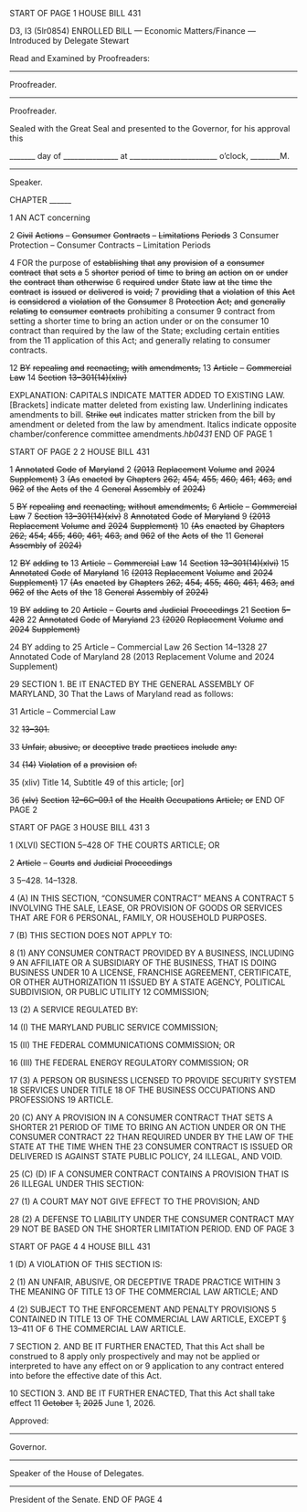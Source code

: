 START OF PAGE 1
HOUSE BILL 431

D3, I3 (5lr0854)
ENROLLED BILL
— Economic Matters/Finance —
Introduced by Delegate Stewart

Read and Examined by Proofreaders:

_______________________________________________
Proofreader.
_______________________________________________
Proofreader.

Sealed with the Great Seal and presented to the Governor, for his approval this

_______ day of _______________ at ________________________ o’clock, ________M.

______________________________________________
Speaker.

CHAPTER ______

1 AN ACT concerning

2 ~~Civil~~ ~~Actions~~ ~~–~~ ~~Consumer~~ ~~Contracts~~ ~~–~~ ~~Limitations~~ ~~Periods~~
3 Consumer Protection – Consumer Contracts – Limitation Periods

4 FOR the purpose of ~~establishing~~ ~~that~~ ~~any~~ ~~provision~~ ~~of~~ ~~a~~ ~~consumer~~ ~~contract~~ ~~that~~ ~~sets~~ ~~a~~
5 ~~shorter~~ ~~period~~ ~~of~~ ~~time~~ ~~to~~ ~~bring~~ ~~an~~ ~~action~~ ~~on~~ ~~or~~ ~~under~~ ~~the~~ ~~contract~~ ~~than~~ ~~otherwise~~
6 ~~required~~ ~~under~~ ~~State~~ ~~law~~ ~~at~~ ~~the~~ ~~time~~ ~~the~~ ~~contract~~ ~~is~~ ~~issued~~ ~~or~~ ~~delivered~~ ~~is~~ ~~void;~~
7 ~~providing~~ ~~that~~ ~~a~~ ~~violation~~ ~~of~~ ~~this~~ ~~Act~~ ~~is~~ ~~considered~~ ~~a~~ ~~violation~~ ~~of~~ ~~the~~ ~~Consumer~~
8 ~~Protection~~ ~~Act;~~ ~~and~~ ~~generally~~ ~~relating~~ ~~to~~ ~~consumer~~ ~~contracts~~ prohibiting a consumer
9 contract from setting a shorter time to bring an action under or on the consumer
10 contract than required by the law of the State; excluding certain entities from the
11 application of this Act; and generally relating to consumer contracts.

12 ~~BY~~ ~~repealing~~ ~~and~~ ~~reenacting,~~ ~~with~~ ~~amendments,~~
13 ~~Article~~ ~~–~~ ~~Commercial~~ ~~Law~~
14 ~~Section~~ ~~13–301(14)(xliv)~~

EXPLANATION: CAPITALS INDICATE MATTER ADDED TO EXISTING LAW.
[Brackets] indicate matter deleted from existing law.
Underlining indicates amendments to bill.
~~Strike~~ ~~out~~ indicates matter stricken from the bill by amendment or deleted from the law by
amendment.
Italics indicate opposite chamber/conference committee amendments.*hb0431*
END OF PAGE 1

START OF PAGE 2
2 HOUSE BILL 431

1 ~~Annotated~~ ~~Code~~ ~~of~~ ~~Maryland~~
2 ~~(2013~~ ~~Replacement~~ ~~Volume~~ ~~and~~ ~~2024~~ ~~Supplement)~~
3 ~~(As~~ ~~enacted~~ ~~by~~ ~~Chapters~~ ~~262,~~ ~~454,~~ ~~455,~~ ~~460,~~ ~~461,~~ ~~463,~~ ~~and~~ ~~962~~ ~~of~~ ~~the~~ ~~Acts~~ ~~of~~ ~~the~~
4 ~~General~~ ~~Assembly~~ ~~of~~ ~~2024)~~

5 ~~BY~~ ~~repealing~~ ~~and~~ ~~reenacting,~~ ~~without~~ ~~amendments,~~
6 ~~Article~~ ~~–~~ ~~Commercial~~ ~~Law~~
7 ~~Section~~ ~~13–301(14)(xlv)~~
8 ~~Annotated~~ ~~Code~~ ~~of~~ ~~Maryland~~
9 ~~(2013~~ ~~Replacement~~ ~~Volume~~ ~~and~~ ~~2024~~ ~~Supplement)~~
10 ~~(As~~ ~~enacted~~ ~~by~~ ~~Chapters~~ ~~262,~~ ~~454,~~ ~~455,~~ ~~460,~~ ~~461,~~ ~~463,~~ ~~and~~ ~~962~~ ~~of~~ ~~the~~ ~~Acts~~ ~~of~~ ~~the~~
11 ~~General~~ ~~Assembly~~ ~~of~~ ~~2024)~~

12 ~~BY~~ ~~adding~~ ~~to~~
13 ~~Article~~ ~~–~~ ~~Commercial~~ ~~Law~~
14 ~~Section~~ ~~13–301(14)(xlvi)~~
15 ~~Annotated~~ ~~Code~~ ~~of~~ ~~Maryland~~
16 ~~(2013~~ ~~Replacement~~ ~~Volume~~ ~~and~~ ~~2024~~ ~~Supplement)~~
17 ~~(As~~ ~~enacted~~ ~~by~~ ~~Chapters~~ ~~262,~~ ~~454,~~ ~~455,~~ ~~460,~~ ~~461,~~ ~~463,~~ ~~and~~ ~~962~~ ~~of~~ ~~the~~ ~~Acts~~ ~~of~~ ~~the~~
18 ~~General~~ ~~Assembly~~ ~~of~~ ~~2024)~~

19 ~~BY~~ ~~adding~~ ~~to~~
20 ~~Article~~ ~~–~~ ~~Courts~~ ~~and~~ ~~Judicial~~ ~~Proceedings~~
21 ~~Section~~ ~~5–428~~
22 ~~Annotated~~ ~~Code~~ ~~of~~ ~~Maryland~~
23 ~~(2020~~ ~~Replacement~~ ~~Volume~~ ~~and~~ ~~2024~~ ~~Supplement)~~

24 BY adding to
25 Article – Commercial Law
26 Section 14–1328
27 Annotated Code of Maryland
28 (2013 Replacement Volume and 2024 Supplement)

29 SECTION 1. BE IT ENACTED BY THE GENERAL ASSEMBLY OF MARYLAND,
30 That the Laws of Maryland read as follows:

31 Article – Commercial Law

32 ~~13–301.~~

33 ~~Unfair,~~ ~~abusive,~~ ~~or~~ ~~deceptive~~ ~~trade~~ ~~practices~~ ~~include~~ ~~any:~~

34 ~~(14)~~ ~~Violation~~ ~~of~~ ~~a~~ ~~provision~~ ~~of:~~

35 (xliv) Title 14, Subtitle 49 of this article; [or]

36 ~~(xlv)~~ ~~Section~~ ~~12–6C–09.1~~ ~~of~~ ~~the~~ ~~Health~~ ~~Occupations~~ ~~Article;~~ ~~or~~
END OF PAGE 2

START OF PAGE 3
HOUSE BILL 431 3

1 (XLVI) SECTION 5–428 OF THE COURTS ARTICLE; OR

2 ~~Article~~ ~~–~~ ~~Courts~~ ~~and~~ ~~Judicial~~ ~~Proceedings~~

3 5–428. 14–1328.

4 (A) IN THIS SECTION, “CONSUMER CONTRACT” MEANS A CONTRACT
5 INVOLVING THE SALE, LEASE, OR PROVISION OF GOODS OR SERVICES THAT ARE FOR
6 PERSONAL, FAMILY, OR HOUSEHOLD PURPOSES.

7 (B) THIS SECTION DOES NOT APPLY TO:

8 (1) ANY CONSUMER CONTRACT PROVIDED BY A BUSINESS, INCLUDING
9 AN AFFILIATE OR A SUBSIDIARY OF THE BUSINESS, THAT IS DOING BUSINESS UNDER
10 A LICENSE, FRANCHISE AGREEMENT, CERTIFICATE, OR OTHER AUTHORIZATION
11 ISSUED BY A STATE AGENCY, POLITICAL SUBDIVISION, OR PUBLIC UTILITY
12 COMMISSION;

13 (2) A SERVICE REGULATED BY:

14 (I) THE MARYLAND PUBLIC SERVICE COMMISSION;

15 (II) THE FEDERAL COMMUNICATIONS COMMISSION; OR

16 (III) THE FEDERAL ENERGY REGULATORY COMMISSION; OR

17 (3) A PERSON OR BUSINESS LICENSED TO PROVIDE SECURITY SYSTEM
18 SERVICES UNDER TITLE 18 OF THE BUSINESS OCCUPATIONS AND PROFESSIONS
19 ARTICLE.

20 (C) ANY A PROVISION IN A CONSUMER CONTRACT THAT SETS A SHORTER
21 PERIOD OF TIME TO BRING AN ACTION UNDER OR ON THE CONSUMER CONTRACT
22 THAN REQUIRED UNDER BY THE LAW OF THE STATE AT THE TIME WHEN THE
23 CONSUMER CONTRACT IS ISSUED OR DELIVERED IS AGAINST STATE PUBLIC POLICY,
24 ILLEGAL, AND VOID.

25 (C) (D) IF A CONSUMER CONTRACT CONTAINS A PROVISION THAT IS
26 ILLEGAL UNDER THIS SECTION:

27 (1) A COURT MAY NOT GIVE EFFECT TO THE PROVISION; AND

28 (2) A DEFENSE TO LIABILITY UNDER THE CONSUMER CONTRACT MAY
29 NOT BE BASED ON THE SHORTER LIMITATION PERIOD.
END OF PAGE 3

START OF PAGE 4
4 HOUSE BILL 431

1 (D) A VIOLATION OF THIS SECTION IS:

2 (1) AN UNFAIR, ABUSIVE, OR DECEPTIVE TRADE PRACTICE WITHIN
3 THE MEANING OF TITLE 13 OF THE COMMERCIAL LAW ARTICLE; AND

4 (2) SUBJECT TO THE ENFORCEMENT AND PENALTY PROVISIONS
5 CONTAINED IN TITLE 13 OF THE COMMERCIAL LAW ARTICLE, EXCEPT § 13–411 OF
6 THE COMMERCIAL LAW ARTICLE.

7 SECTION 2. AND BE IT FURTHER ENACTED, That this Act shall be construed to
8 apply only prospectively and may not be applied or interpreted to have any effect on or
9 application to any contract entered into before the effective date of this Act.

10 SECTION 3. AND BE IT FURTHER ENACTED, That this Act shall take effect
11 ~~October~~ ~~1,~~ ~~2025~~ June 1, 2026.

Approved:

________________________________________________________________________________
Governor.

________________________________________________________________________________
Speaker of the House of Delegates.

________________________________________________________________________________
President of the Senate.
END OF PAGE 4